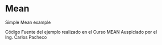 Mean
====

Simple Mean example

Código Fuente del ejemplo realizado en el Curso MEAN
Auspiciado por el Ing. Carlos Pacheco